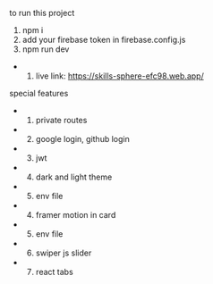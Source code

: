 to run this project
1. npm i
2. add your firebase token in firebase.config.js
3. npm run dev

* 1. live link: https://skills-sphere-efc98.web.app/


special features 
* 1. private routes 
* 2. google login, github login
* 3. jwt
* 4. dark and light theme
* 5. env file 
* 4. framer motion in card
* 5. env file 
* 6. swiper js slider
* 7. react tabs 
